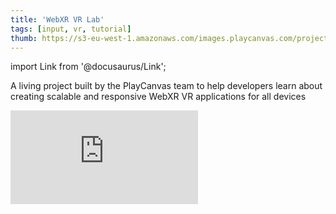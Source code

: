 ```yaml
---
title: 'WebXR VR Lab'
tags: [input, vr, tutorial]
thumb: https://s3-eu-west-1.amazonaws.com/images.playcanvas.com/projects/12/446331/CAAA6B-image-75.jpg
---
```


import Link from '@docusaurus/Link';

A living project built by the PlayCanvas team to help developers learn about creating scalable and responsive WebXR VR applications for all devices

<div className="iframe-container">
    <iframe loading="lazy" src="https://playcanv.as/p/sAsiDvtC/" title="WebXR VR Lab" webkitallowfullscreen="true" mozallowfullscreen="true" allow="autoplay;xr-spatial-tracking" allowfullscreen="true" allowvr="" scrolling="no" frameborder="0" />
</div>

<Link to='https://playcanvas.com/project/446331/'>Open Project ↗</Link>
